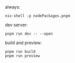 always:

    nix-shell -p nodePackages.pnpm

dev server:

    pnpm run dev -- --open

build and preview:

    pnpm run build
    pnpm run preview
